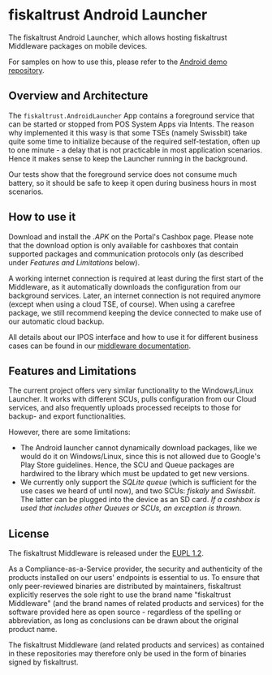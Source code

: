 # fiskaltrust Android Launcher
The fiskaltrust Android Launcher, which allows hosting fiskaltrust Middleware packages on mobile devices.

For samples on how to use this, please refer to the [Android demo repository](https://github.com/fiskaltrust/middleware-demo-android).

## Overview and Architecture
The `fiskaltrust.AndroidLauncher` App contains a foreground service that can be started or stopped from POS System Apps via Intents. The reason why implemented it this wasy is that some TSEs (namely Swissbit) take quite some time to initialize because of the required self-testation, often up to one minute - a delay that is not practicable in most application scenarios. Hence it makes sense to keep the Launcher running in the background. 

Our tests show that the foreground service does not consume much battery, so it should be safe to keep it open during business hours in most scenarios.

## How to use it
Download and install the _.APK_ on the Portal's Cashbox page. Please note that the download option is only available for cashboxes that contain supported packages and communication protocols only (as described under _Features and Limitations_ below).

A working internet connection is required at least during the first start of the Middleware, as it automatically downloads the configuration from our background services. Later, an internet connection is not required anymore (except when using a cloud TSE, of course). When using a carefree package, we still recommend keeping the device connected to make use of our automatic cloud backup.

All details about our IPOS interface and how to use it for different business cases can be found in our [middleware documentation](https://docs.fiskaltrust.cloud/doc/interface-doc/doc/general/general.html).

## Features and Limitations
The current project offers very similar functionality to the Windows/Linux Launcher. It works with different SCUs, pulls configuration from our Cloud services, and also frequently uploads processed receipts to those for backup- and export functionalities.

However, there are some limitations:
- The Android launcher cannot dynamically download packages, like we would do it on Windows/Linux, since this is not allowed due to Google's Play Store guidelines. Hence, the SCU and Queue packages are hardwired to the library which must be updated to get new versions.
- We currently only support the _SQLite queue_ (which is sufficient for the use cases we heard of until now), and two SCUs: _fiskaly_ and _Swissbit_. The latter can be plugged into the device as an SD card. _If a cashbox is used that includes other Queues or SCUs, an exception is thrown_.

## License
The fiskaltrust Middleware is released under the [EUPL 1.2](./LICENSE). 

As a Compliance-as-a-Service provider, the security and authenticity of the products installed on our users' endpoints is essential to us. To ensure that only peer-reviewed binaries are distributed by maintainers, fiskaltrust explicitly reserves the sole right to use the brand name "fiskaltrust Middleware" (and the brand names of related products and services) for the software provided here as open source - regardless of the spelling or abbreviation, as long as conclusions can be drawn about the original product name.  

The fiskaltrust Middleware (and related products and services) as contained in these repositories may therefore only be used in the form of binaries signed by fiskaltrust. 
